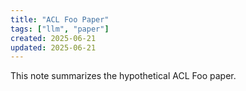 ```yaml
---
title: "ACL Foo Paper"
tags: ["llm", "paper"]
created: 2025-06-21
updated: 2025-06-21
---
```


This note summarizes the hypothetical ACL Foo paper.
